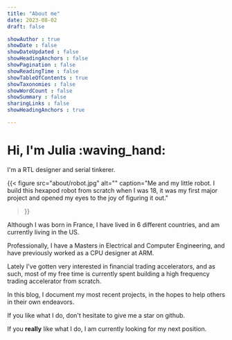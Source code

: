 ```yaml
---
title: "About me"
date: 2023-08-02
draft: false

showAuthor : true
showDate : false
showDateUpdated : false
showHeadingAnchors : false
showPagination : false
showReadingTime : false
showTableOfContents : true
showTaxonomies : false 
showWordCount : false
showSummary : false
sharingLinks : false
showHeadingAnchors : true

---
```

# Hi, I'm Julia :waving_hand:

I'm a RTL designer and serial tinkerer.

{{< figure
    src="about/robot.jpg"
    alt=""
    caption="Me and my little robot. I build this hexapod robot from scratch when I was 18, it was my first major project and opened my eyes to the joy of figuring it out."
>}}

Although I was born in France, I have lived in 6 different countries, and am
currently living in the US.

Professionally, I have a Masters in Electrical and Computer Engineering, and have
previously worked as a CPU designer at ARM.

Lately I've gotten very interested in financial trading accelerators, and as such,
most of my free time is currently spent building a high frequency trading
accelerator from scratch. 

In this blog, I document my most recent projects, in the hopes to help others in
their own endeavors.

If you like what I do, don't hesitate to give me a star on github.

If you **really** like what I do, I am currently looking for my next position.


